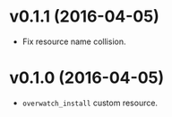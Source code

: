 # v0.1.1 (2016-04-05)
* Fix resource name collision.

# v0.1.0 (2016-04-05)
* `overwatch_install` custom resource.
